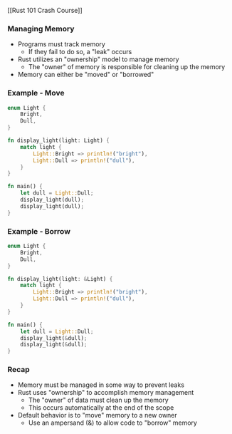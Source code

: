 
[[Rust 101 Crash Course]]

### Managing Memory
- Programs must track memory
	- If they fail to do so, a "leak" occurs
- Rust utilizes an "ownership" model to manage memory
	- The "owner" of memory is responsible for cleaning up the memory
- Memory can either be "moved" or "borrowed"

### Example - Move
```rust
enum Light {
	Bright,
	Dull,
}

fn display_light(light: Light) {
	match light {
		Light::Bright => println!("bright"),
		Light::Dull => println!("dull"),
	}
}

fn main() {
	let dull = Light::Dull;
	display_light(dull);
	display_light(dull);
}
```

### Example - Borrow
```rust
enum Light {
	Bright,
	Dull,
}

fn display_light(light: &Light) {
	match light {
		Light::Bright => println!("bright"),
		Light::Dull => println!("dull"),
	}
}

fn main() {
	let dull = Light::Dull;
	display_light(&dull);
	display_light(&dull);
}
```

### Recap
- Memory must be managed in some way to prevent leaks
- Rust uses "ownership" to accomplish memory management
	- The "owner" of data must clean up the memory
	- This occurs automatically at the end of the scope
- Default behavior is to "move" memory to a new owner
	- Use an ampersand (&) to allow code to "borrow" memory
